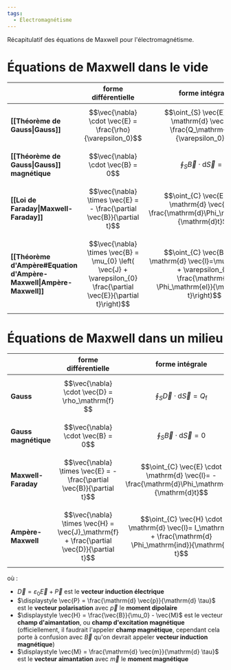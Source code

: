 ```yaml
---
tags:
  - Électromagnétisme
---
```

Récapitulatif des équations de Maxwell pour l'électromagnétisme.

# Équations de Maxwell dans le vide

|                                                                     | forme différentielle                                                                                                  | forme intégrale                                                                                                                           |
| ------------------------------------------------------------------- | --------------------------------------------------------------------------------------------------------------------- | ----------------------------------------------------------------------------------------------------------------------------------------- |
| **[[Théorème de Gauss\|Gauss]]**                                    | $$\vec{\nabla} \cdot \vec{E} = \frac{\rho}{\varepsilon_0}$$                                                           | $$\oint_{S} \vec{E} \cdot \mathrm{d} \vec{S}= \frac{Q_\mathrm{int}}{\varepsilon_0}$$                                                      |
| **[[Théorème de Gauss\|Gauss]] magnétique**                         | $$\vec{\nabla} \cdot \vec{B} = 0$$                                                                                    | $$\oint_{S} \vec{B} \cdot \mathrm{d} \vec{S}= 0$$                                                                                         |
| **[[Loi de Faraday\|Maxwell-Faraday]]**                             | $$\vec{\nabla} \times \vec{E} = - \frac{\partial \vec{B}}{\partial t}$$                                               | $$\oint_{C} \vec{E} \cdot \mathrm{d} \vec{l}= -\frac{\mathrm{d}\Phi_\mathrm{m}}{\mathrm{d}t}$$                                            |
| **[[Théorème d'Ampère#Equation d'Ampère-Maxwell\|Ampère-Maxwell]]** | $$\vec{\nabla} \times \vec{B} = \mu_{0} \left( \vec{J} + \varepsilon_{0} \frac{\partial \vec{E}}{\partial t}\right)$$ | $$\oint_{C} \vec{B} \cdot \mathrm{d} \vec{l}=\mu_{0} \left( I + \varepsilon_{0} \frac{\mathrm{d} \Phi_\mathrm{el}}{\mathrm{d} t}\right)$$ |

# Équations de Maxwell dans un milieu 

|                      | forme différentielle                                                                       | forme intégrale                                                                                                   |
| -------------------- | ------------------------------------------------------------------------------------------ | ----------------------------------------------------------------------------------------------------------------- |
| **Gauss**            | $$\vec{\nabla} \cdot \vec{D} = \rho_\mathrm{f} $$                                          | $$\oint_{S} \vec{D} \cdot \mathrm{d} \vec{S}= Q_\mathrm{f}$$                                                      |
| **Gauss magnétique** | $$\vec{\nabla} \cdot \vec{B} = 0$$                                                         | $$\oint_{S} \vec{B} \cdot \mathrm{d} \vec{S}= 0$$                                                                 |
| **Maxwell-Faraday**  | $$\vec{\nabla} \times \vec{E} = - \frac{\partial \vec{B}}{\partial t}$$                    | $$\oint_{C} \vec{E} \cdot \mathrm{d} \vec{l}= -\frac{\mathrm{d}\Phi_\mathrm{m}}{\mathrm{d}t}$$                    |
| **Ampère-Maxwell**   | $$\vec{\nabla} \times \vec{H} = \vec{J}_\mathrm{f} + \frac{\partial \vec{D}}{\partial t}$$ | $$\oint_{C} \vec{H} \cdot \mathrm{d} \vec{l}= I_\mathrm{f} +  \frac{\mathrm{d} \Phi_\mathrm{ind}}{\mathrm{d} t}$$ |
où :
- $\vec{D} = \varepsilon_{0} \vec{E} + \vec{P}$ est le **vecteur induction électrique**
- $\displaystyle \vec{P} = \frac{\mathrm{d} \vec{p}}{\mathrm{d} \tau}$ est le **vecteur polarisation** avec $\vec{p}$ le **moment dipolaire**
- $\displaystyle \vec{H} = \frac{\vec{B}}{\mu_0} - \vec{M}$ est le vecteur **champ d'aimantation**, ou **champ d'excitation magnétique** (officiellement, il faudrait l'appeler **champ magnétique**, cependant cela porte à confusion avec $\vec{B}$ qu'on devrait appeler **vecteur induction magnétique**)
- $\displaystyle \vec{M} = \frac{\mathrm{d} \vec{m}}{\mathrm{d} \tau}$ est le **vecteur aimantation** avec $\vec{m}$ le **moment magnétique**